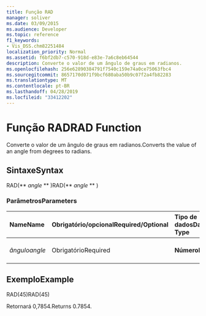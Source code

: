 ```yaml
---
title: Função RAD
manager: soliver
ms.date: 03/09/2015
ms.audience: Developer
ms.topic: reference
f1_keywords:
- Vis_DSS.chm82251484
localization_priority: Normal
ms.assetid: f6bf2db7-c570-918d-e83e-7a6c8eb64544
description: Converte o valor de um ângulo de graus em radianos.
ms.openlocfilehash: 256e62890384791f7540c159e74a0ce75063fbc4
ms.sourcegitcommit: 8657170d071f9bcf680aba50b9c07f2a4fb82283
ms.translationtype: MT
ms.contentlocale: pt-BR
ms.lasthandoff: 04/28/2019
ms.locfileid: "33412202"
---
```

# <a name="rad-function"></a><span data-ttu-id="c7bd8-103">Função RAD</span><span class="sxs-lookup"><span data-stu-id="c7bd8-103">RAD Function</span></span>

<span data-ttu-id="c7bd8-104">Converte o valor de um ângulo de graus em radianos.</span><span class="sxs-lookup"><span data-stu-id="c7bd8-104">Converts the value of an angle from degrees to radians.</span></span>
  
## <a name="syntax"></a><span data-ttu-id="c7bd8-105">Sintaxe</span><span class="sxs-lookup"><span data-stu-id="c7bd8-105">Syntax</span></span>

<span data-ttu-id="c7bd8-106">RAD(\*\* *angle* \*\* )</span><span class="sxs-lookup"><span data-stu-id="c7bd8-106">RAD(\*\* *angle* \*\* )</span></span> 
  
### <a name="parameters"></a><span data-ttu-id="c7bd8-107">Parâmetros</span><span class="sxs-lookup"><span data-stu-id="c7bd8-107">Parameters</span></span>

|<span data-ttu-id="c7bd8-108">**Name**</span><span class="sxs-lookup"><span data-stu-id="c7bd8-108">**Name**</span></span>|<span data-ttu-id="c7bd8-109">**Obrigatório/opcional**</span><span class="sxs-lookup"><span data-stu-id="c7bd8-109">**Required/Optional**</span></span>|<span data-ttu-id="c7bd8-110">**Tipo de dados**</span><span class="sxs-lookup"><span data-stu-id="c7bd8-110">**Data Type**</span></span>|<span data-ttu-id="c7bd8-111">**Descrição**</span><span class="sxs-lookup"><span data-stu-id="c7bd8-111">**Description**</span></span>|
|:-----|:-----|:-----|:-----|
| <span data-ttu-id="c7bd8-112">_ângulo_</span><span class="sxs-lookup"><span data-stu-id="c7bd8-112">_angle_</span></span> <br/> |<span data-ttu-id="c7bd8-113">Obrigatório</span><span class="sxs-lookup"><span data-stu-id="c7bd8-113">Required</span></span>  <br/> |<span data-ttu-id="c7bd8-114">**Número**</span><span class="sxs-lookup"><span data-stu-id="c7bd8-114">**Number**</span></span> <br/> |<span data-ttu-id="c7bd8-115">O ângulo a ser convertido.</span><span class="sxs-lookup"><span data-stu-id="c7bd8-115">The angle to convert.</span></span>  <br/> |
   
## <a name="example"></a><span data-ttu-id="c7bd8-116">Exemplo</span><span class="sxs-lookup"><span data-stu-id="c7bd8-116">Example</span></span>

<span data-ttu-id="c7bd8-117">RAD(45)</span><span class="sxs-lookup"><span data-stu-id="c7bd8-117">RAD(45)</span></span> 
  
<span data-ttu-id="c7bd8-118">Retornará 0,7854.</span><span class="sxs-lookup"><span data-stu-id="c7bd8-118">Returns 0.7854.</span></span> 
  

